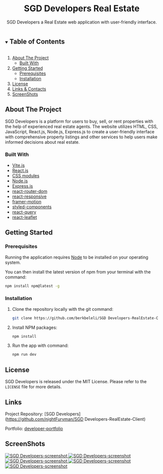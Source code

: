 <p align="center">
  <h1 align="center">SGD Developers Real Estate</h1>
  <p align="center">
   SGD Developers a Real Estate web application with user-friendly interface.
  </p>
</p>

<details open="open">
  <summary><h2 style="display: inline-block">Table of Contents</h2></summary>
  <ol>
    <li>
      <a href="#about-the-project">About The Project</a>
      <ul>
        <li><a href="#built-with">Built With</a></li>
      </ul>
    </li>
    <li>
      <a href="#getting-started">Getting Started</a>
      <ul>
        <li><a href="#prerequisites">Prerequisites</a></li>
        <li><a href="#installation">Installation</a></li>
      </ul>
    </li>
    <li><a href="#license">License</a></li>
    <li><a href="#links">Links & Contacts</a></li>
    <li><a href="#screenshots">ScreenShots</a></li>
  </ol>
</details>

## About The Project

SGD Developers is a platform for users to buy, sell, or rent properties with the help of experienced real estate agents. The website utilizes HTML, CSS, JavaScript, React.js, Node.js, Express.js to create a user-friendly interface with comprehensive property listings and other services to help users make informed decisions about real estate.

### Built With
- [Vite.js](https://vitejs.dev/)
- [React.js](https://react.dev/)
- [CSS modules](https://github.com/css-modules/css-modules)
- [Node.js](https://nodejs.org/en)
- [Express.js](https://expressjs.com/)
- [react-router-dom](https://www.npmjs.com/package/react-router-dom)
- [react-responsive](https://www.npmjs.com/package/react-responsive)
- [framer-motion](https://www.npmjs.com/package/framer-motion)
- [styled-components](https://styled-components.com/)
- [react-query](https://www.npmjs.com/package/react-query)
- [react-leaflet](https://www.npmjs.com/package/leaflet)

## Getting Started

### Prerequisites

Running the application requires [Node](https://nodejs.org/en/) to be installed on your operating system.

You can then install the latest version of npm from your terminal with the command:

```sh
npm install npm@latest -g
```

### Installation

1. Clone the repository locally with the git command:

   ```sh
   git clone https://github.com/berkbeleli/SGD Developers-RealEstate-Client.git
   ```

2. Install NPM packages:

   ```sh
   npm install
   ```


3. Run the app with command:

   ```sh
   npm run dev
   ```

## License

SGD Developers is released under the MIT License. Please refer to the `LICENSE` file for more details.


## Links

Project Repository: [SGD Developers](https://github.com/nightFuryman/SGD Developers-RealEstate-Client)

Portfolio: [developer-portfolio](https://portfolio-25c95.web.app/)

  
## ScreenShots

  <a href="https://github.com/berkbeleli/SGD Developers-RealEstate-Client">
    <img src="https://user-images.githubusercontent.com/44535117/235322727-614daabd-c054-48b8-a3d8-b6ff651588e2.png" alt="SGD Developers-screenshot">
    <img src="https://user-images.githubusercontent.com/44535117/235322743-03b69d58-4621-4f85-bb4b-0e92d1dde8d4.png" alt="SGD Developers-screenshot">
    <img src="https://user-images.githubusercontent.com/44535117/235322739-c783cd7f-7f8d-4c2a-957a-02da579668e9.png" alt="SGD Developers-screenshot">
   <img src="https://user-images.githubusercontent.com/44535117/235322716-ded20f3a-6541-4488-b006-71161aa0ed15.png" alt="SGD Developers-screenshot">
   <img src="https://user-images.githubusercontent.com/44535117/235322748-5a966b2d-a129-46d6-86ad-062e04069c49.png" alt="SGD Developers-screenshot">
  </a>
